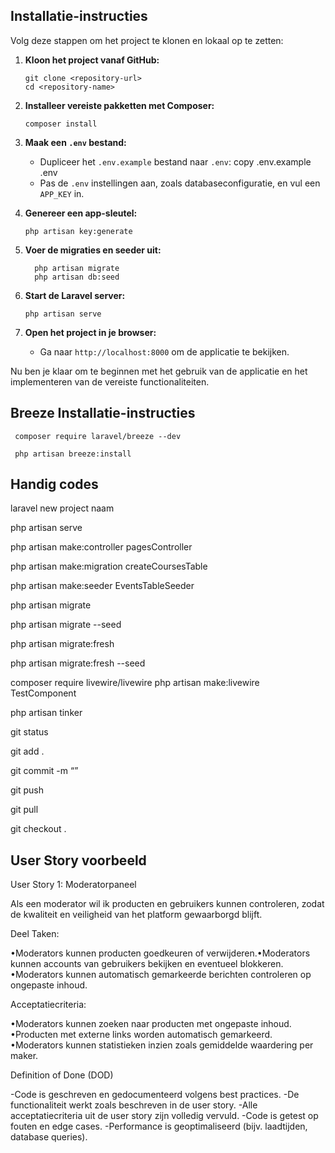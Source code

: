 ## Installatie-instructies

Volg deze stappen om het project te klonen en lokaal op te zetten:

1. **Kloon het project vanaf GitHub:**
   ```
   git clone <repository-url>
   cd <repository-name>
   ```

3. **Installeer vereiste pakketten met Composer:**
   ```
   composer install
   ```

4. **Maak een `.env` bestand:**
   - Dupliceer het `.env.example` bestand naar `.env`:
     copy .env.example .env
   - Pas de `.env` instellingen aan, zoals databaseconfiguratie, en vul een `APP_KEY` in.

5. **Genereer een app-sleutel:**
   ```
   php artisan key:generate
   ```

6. **Voer de migraties en seeder uit:**
   ```
     php artisan migrate
     php artisan db:seed
   ```

7. **Start de Laravel server:**
   ```
   php artisan serve
   ```
   
8. **Open het project in je browser:**
   - Ga naar `http://localhost:8000` om de applicatie te bekijken.

Nu ben je klaar om te beginnen met het gebruik van de applicatie en het implementeren van de vereiste functionaliteiten.

## Breeze Installatie-instructies

   ```
    composer require laravel/breeze --dev
   ```
   ```
    php artisan breeze:install
   ```

## Handig codes

laravel new project naam

php artisan serve

php artisan make:controller pagesController

php artisan make:migration createCoursesTable

php artisan make:seeder EventsTableSeeder

php artisan migrate

php artisan migrate --seed

php artisan migrate:fresh

php artisan migrate:fresh --seed

composer require livewire/livewire
php artisan make:livewire TestComponent

php artisan tinker

git status

git add .

git commit -m “”

git push 

git pull

git checkout . 



## User Story voorbeeld

User Story 1: Moderatorpaneel

Als een moderator wil ik producten en gebruikers kunnen controleren, zodat de kwaliteit en veiligheid van het platform gewaarborgd blijft.

Deel Taken:

•Moderators kunnen producten goedkeuren of verwijderen.•Moderators kunnen accounts van gebruikers bekijken en eventueel blokkeren.
•Moderators kunnen automatisch gemarkeerde berichten controleren op ongepaste inhoud.

Acceptatiecriteria:

•Moderators kunnen zoeken naar producten met ongepaste inhoud.
•Producten met externe links worden automatisch gemarkeerd.
•Moderators kunnen statistieken inzien zoals gemiddelde waardering per maker.

Definition of Done (DOD)

-Code is geschreven en gedocumenteerd volgens best practices.
-De functionaliteit werkt zoals beschreven in de user story.
-Alle acceptatiecriteria uit de user story zijn volledig vervuld.
-Code is getest op fouten en edge cases.
-Performance is geoptimaliseerd (bijv. laadtijden, database queries).

